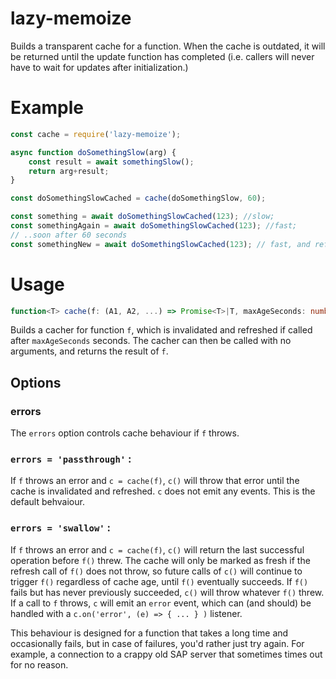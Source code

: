 # lazy-memoize

Builds a transparent cache for a function. When the cache is outdated, it will be returned until the update function has completed (i.e. callers will never have to wait for updates after initialization.)

# Example

```js
const cache = require('lazy-memoize');

async function doSomethingSlow(arg) {
	const result = await somethingSlow();
	return arg+result;
}

const doSomethingSlowCached = cache(doSomethingSlow, 60);

const something = await doSomethingSlowCached(123); //slow;
const somethingAgain = await doSomethingSlowCached(123); //fast;
// ..soon after 60 seconds
const somethingNew = await doSomethingSlowCached(123); // fast, and refreshed.
```

# Usage

```ts
function<T> cache(f: (A1, A2, ...) => Promise<T>|T, maxAgeSeconds: number, options?: Options): ((A1, A2, ...) => Promise<T>) & EventEmitter
```

Builds a cacher for function `f`, which is invalidated and refreshed if called after `maxAgeSeconds` seconds. The cacher can then be called with no arguments, and returns the result of `f`.

## Options

### errors

The `errors` option controls cache behaviour if `f` throws.

### `errors = 'passthrough'` :

If `f` throws an error and `c = cache(f)`, `c()` will throw that error until the cache is invalidated and refreshed. `c` does not emit any events. This is the default behvaiour.
### `errors = 'swallow'` :

If `f` throws an error and `c = cache(f)`, `c()` will return the last successful operation before `f()` threw. The cache will only be marked as fresh if the refresh call of `f()` does not throw, so future calls of `c()` will continue to trigger `f()` regardless of cache age, until `f()` eventually succeeds. If `f()` fails but has never previously succeeded, `c()` will throw whatever `f()` threw. If a call to `f` throws, `c` will emit an `error` event, which can (and should) be handled with a `c.on('error', (e) => { ... } )` listener.

This behaviour is designed for a function that takes a long time and occasionally fails, but in case of failures, you'd rather just try again. For example, a connection to a crappy old SAP server that sometimes times out for no reason.
